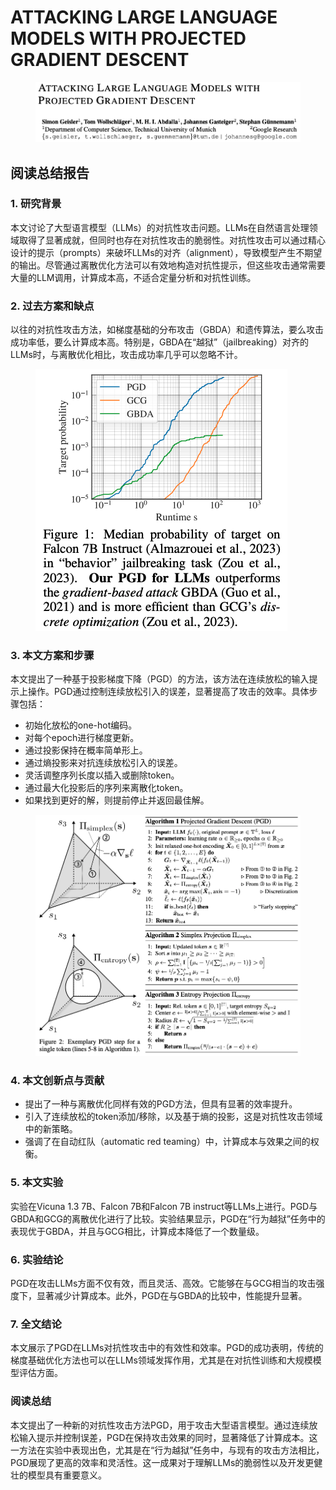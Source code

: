 # ATTACKING LARGE LANGUAGE MODELS WITH PROJECTED GRADIENT DESCENT

<figure><img src="../.gitbook/assets/image (5) (1) (1) (1) (1) (1) (1) (1) (1) (1) (1) (1) (1) (1) (1) (1) (1) (1) (1) (1) (1) (1) (1) (1) (1) (1) (1) (1) (1).png" alt=""><figcaption></figcaption></figure>

## 阅读总结报告

### 1. 研究背景

本文讨论了大型语言模型（LLMs）的对抗性攻击问题。LLMs在自然语言处理领域取得了显著成就，但同时也存在对抗性攻击的脆弱性。对抗性攻击可以通过精心设计的提示（prompts）来破坏LLMs的对齐（alignment），导致模型产生不期望的输出。尽管通过离散优化方法可以有效地构造对抗性提示，但这些攻击通常需要大量的LLM调用，计算成本高，不适合定量分析和对抗性训练。

### 2. 过去方案和缺点

以往的对抗性攻击方法，如梯度基础的分布攻击（GBDA）和遗传算法，要么攻击成功率低，要么计算成本高。特别是，GBDA在“越狱”（jailbreaking）对齐的LLMs时，与离散优化相比，攻击成功率几乎可以忽略不计。

<figure><img src="../.gitbook/assets/image (1) (1) (1) (1) (1) (1) (1) (1) (1) (1) (1) (1) (1) (1) (1) (1) (1) (1) (1) (1) (1) (1) (1) (1) (1) (1) (1) (1) (1) (1) (1) (1) (1) (1) (1) (1) (1) (1) (1) (1) (1) (1) (1) (1) (1) (1) (1) (1) (1) (1) (1) (1) (1) (1).png" alt=""><figcaption></figcaption></figure>

### 3. 本文方案和步骤

本文提出了一种基于投影梯度下降（PGD）的方法，该方法在连续放松的输入提示上操作。PGD通过控制连续放松引入的误差，显著提高了攻击的效率。具体步骤包括：

* 初始化放松的one-hot编码。
* 对每个epoch进行梯度更新。
* 通过投影保持在概率简单形上。
* 通过熵投影来对抗连续放松引入的误差。
* 灵活调整序列长度以插入或删除token。
* 通过最大化投影后的序列来离散化token。
* 如果找到更好的解，则提前停止并返回最佳解。

<figure><img src="../.gitbook/assets/image (2) (1) (1) (1) (1) (1) (1) (1) (1) (1) (1) (1) (1) (1) (1) (1) (1) (1) (1) (1) (1) (1) (1) (1) (1) (1) (1) (1) (1) (1) (1) (1) (1) (1) (1) (1) (1) (1) (1) (1) (1) (1) (1) (1) (1) (1) (1) (1) (1) (1) (1) (1) (1).png" alt=""><figcaption></figcaption></figure>

### 4. 本文创新点与贡献

* 提出了一种与离散优化同样有效的PGD方法，但具有显著的效率提升。
* 引入了连续放松的token添加/移除，以及基于熵的投影，这是对抗性攻击领域中的新策略。
* 强调了在自动红队（automatic red teaming）中，计算成本与效果之间的权衡。

### 5. 本文实验

实验在Vicuna 1.3 7B、Falcon 7B和Falcon 7B instruct等LLMs上进行。PGD与GBDA和GCG的离散优化进行了比较。实验结果显示，PGD在“行为越狱”任务中的表现优于GBDA，并且与GCG相比，计算成本降低了一个数量级。

### 6. 实验结论

PGD在攻击LLMs方面不仅有效，而且灵活、高效。它能够在与GCG相当的攻击强度下，显著减少计算成本。此外，PGD在与GBDA的比较中，性能提升显著。

### 7. 全文结论

本文展示了PGD在LLMs对抗性攻击中的有效性和效率。PGD的成功表明，传统的梯度基础优化方法也可以在LLMs领域发挥作用，尤其是在对抗性训练和大规模模型评估方面。

### 阅读总结

本文提出了一种新的对抗性攻击方法PGD，用于攻击大型语言模型。通过连续放松输入提示并控制误差，PGD在保持攻击效果的同时，显著降低了计算成本。这一方法在实验中表现出色，尤其是在“行为越狱”任务中，与现有的攻击方法相比，PGD展现了更高的效率和灵活性。这一成果对于理解LLMs的脆弱性以及开发更健壮的模型具有重要意义。
